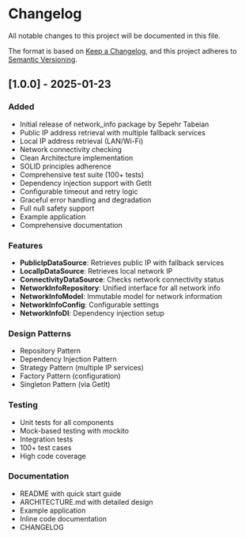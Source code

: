# Changelog

All notable changes to this project will be documented in this file.

The format is based on [Keep a Changelog](https://keepachangelog.com/en/1.0.0/),
and this project adheres to [Semantic Versioning](https://semver.org/spec/v2.0.0.html).

## [1.0.0] - 2025-01-23

### Added
- Initial release of network_info package by Sepehr Tabeian
- Public IP address retrieval with multiple fallback services
- Local IP address retrieval (LAN/Wi-Fi)
- Network connectivity checking
- Clean Architecture implementation
- SOLID principles adherence
- Comprehensive test suite (100+ tests)
- Dependency injection support with GetIt
- Configurable timeout and retry logic
- Graceful error handling and degradation
- Full null safety support
- Example application
- Comprehensive documentation

### Features
- **PublicIpDataSource**: Retrieves public IP with fallback services
- **LocalIpDataSource**: Retrieves local network IP
- **ConnectivityDataSource**: Checks network connectivity status
- **NetworkInfoRepository**: Unified interface for all network info
- **NetworkInfoModel**: Immutable model for network information
- **NetworkInfoConfig**: Configurable settings
- **NetworkInfoDI**: Dependency injection setup

### Design Patterns
- Repository Pattern
- Dependency Injection Pattern
- Strategy Pattern (multiple IP services)
- Factory Pattern (configuration)
- Singleton Pattern (via GetIt)

### Testing
- Unit tests for all components
- Mock-based testing with mockito
- Integration tests
- 100+ test cases
- High code coverage

### Documentation
- README with quick start guide
- ARCHITECTURE.md with detailed design
- Example application
- Inline code documentation
- CHANGELOG
